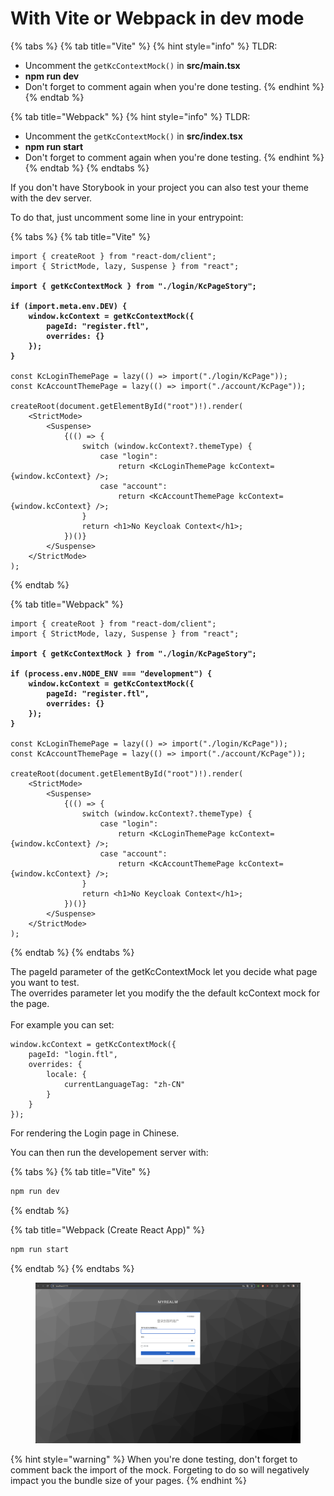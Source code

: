 # With Vite or Webpack in dev mode

{% tabs %}
{% tab title="Vite" %}
{% hint style="info" %}
TLDR:

* Uncomment the `getKcContextMock()` in **src/main.tsx**
* **npm run dev**
* Don't forget to comment again when you're done testing.
{% endhint %}
{% endtab %}

{% tab title="Webpack" %}
{% hint style="info" %}
TLDR:

* Uncomment the `getKcContextMock()` in **src/index.tsx**
* **npm run start**
* Don't forget to comment again when you're done testing.
{% endhint %}
{% endtab %}
{% endtabs %}

If you don't have Storybook in your project you can also test your theme with the dev server. &#x20;

To do that, just uncomment some line in your entrypoint:

{% tabs %}
{% tab title="Vite" %}
<pre class="language-tsx" data-title="src/main.tsx"><code class="lang-tsx">import { createRoot } from "react-dom/client";
import { StrictMode, lazy, Suspense } from "react";

<strong>import { getKcContextMock } from "./login/KcPageStory";
</strong><strong>
</strong><strong>if (import.meta.env.DEV) {
</strong><strong>    window.kcContext = getKcContextMock({
</strong><strong>        pageId: "register.ftl",
</strong><strong>        overrides: {}
</strong><strong>    });
</strong><strong>}
</strong>
const KcLoginThemePage = lazy(() => import("./login/KcPage"));
const KcAccountThemePage = lazy(() => import("./account/KcPage"));

createRoot(document.getElementById("root")!).render(
    &#x3C;StrictMode>
        &#x3C;Suspense>
            {(() => {
                switch (window.kcContext?.themeType) {
                    case "login":
                        return &#x3C;KcLoginThemePage kcContext={window.kcContext} />;
                    case "account":
                        return &#x3C;KcAccountThemePage kcContext={window.kcContext} />;
                }
                return &#x3C;h1>No Keycloak Context&#x3C;/h1>;
            })()}
        &#x3C;/Suspense>
    &#x3C;/StrictMode>
);
</code></pre>
{% endtab %}

{% tab title="Webpack" %}
<pre class="language-tsx" data-title="src/index.tsx"><code class="lang-tsx">import { createRoot } from "react-dom/client";
import { StrictMode, lazy, Suspense } from "react";

<strong>import { getKcContextMock } from "./login/KcPageStory";
</strong><strong>
</strong><strong>if (process.env.NODE_ENV === "development") {
</strong><strong>    window.kcContext = getKcContextMock({
</strong><strong>        pageId: "register.ftl",
</strong><strong>        overrides: {}
</strong><strong>    });
</strong><strong>}
</strong>
const KcLoginThemePage = lazy(() => import("./login/KcPage"));
const KcAccountThemePage = lazy(() => import("./account/KcPage"));

createRoot(document.getElementById("root")!).render(
    &#x3C;StrictMode>
        &#x3C;Suspense>
            {(() => {
                switch (window.kcContext?.themeType) {
                    case "login":
                        return &#x3C;KcLoginThemePage kcContext={window.kcContext} />;
                    case "account":
                        return &#x3C;KcAccountThemePage kcContext={window.kcContext} />;
                }
                return &#x3C;h1>No Keycloak Context&#x3C;/h1>;
            })()}
        &#x3C;/Suspense>
    &#x3C;/StrictMode>
);
</code></pre>
{% endtab %}
{% endtabs %}

The pageId parameter of the getKcContextMock let you decide what page you want to test.  \
The overrides parameter let you modify the the default kcContext mock for the page. \
\
For example you can set:&#x20;

```tsx
window.kcContext = getKcContextMock({
    pageId: "login.ftl",
    overrides: {
        locale: {
            currentLanguageTag: "zh-CN"
        }
    }
});
```

For rendering the Login page in Chinese.

You can then run the developement server with:

{% tabs %}
{% tab title="Vite" %}
```bash
npm run dev
```
{% endtab %}

{% tab title="Webpack (Create React App)" %}
```bash
npm run start
```
{% endtab %}
{% endtabs %}

<figure><img src="../.gitbook/assets/image (1) (1) (1).png" alt=""><figcaption></figcaption></figure>

{% hint style="warning" %}
When you're done testing, don't forget to comment back the import of the mock. Forgeting to do so will negatively impact you the bundle size of your pages. &#x20;
{% endhint %}
